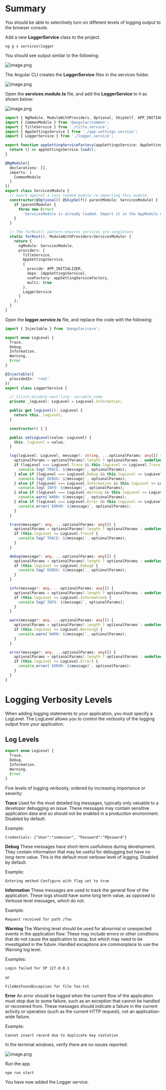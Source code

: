 # Summary

You should be able to selectively turn on different levels of logging output to the browser console.

Add a new **LoggerService** class to the project.

```
ng g s services\logger
```

You should see output similar to the following:

![image.png](/.attachments/image-131ad5a0-e0df-4be7-beaa-cd344beb65dd.png)

The Angular CLI creates the **LoggerService** files in the services folder.

![image.png](/.attachments/image-8e5de004-ff59-4080-bb37-c3a798ffc278.png)

Open the **services.module.ts** file, and add the **LoggerService** to it as shown below:

![image.png](/.attachments/image-e9e5c022-ad6d-4027-8f03-ca277a9f85b4.png)

``` typescript
import { NgModule, ModuleWithProviders, Optional, SkipSelf, APP_INITIALIZER } from '@angular/core';
import { CommonModule } from '@angular/common';
import { TitleService } from './title.service';
import { AppSettingsService } from './app-settings.service';
import { LoggerService } from './logger.service';

export function appSettingServiceFactory(appSettingsService: AppSettingsService) {
  return () => appSettingsService.load();
}

@NgModule({
  declarations: [],
  imports: [
    CommonModule
  ]
})
export class ServicesModule {
  // Guard against a lazy loaded module re-importing this module.
  constructor(@Optional() @SkipSelf() parentModule: ServicesModule) {
    if (parentModule) {
      throw new Error(
        'ServicesModule is already loaded. Import it in the AppModule only');
    }
  }

  // The forRoot() pattern ensures services are singletons
  static forRoot(): ModuleWithProviders<ServicesModule> {
    return {
      ngModule: ServicesModule,
      providers: [
        TitleService,
        AppSettingsService,
        {
          provide: APP_INITIALIZER,
          deps: [AppSettingsService],
          useFactory: appSettingServiceFactory,
          multi: true
        },
        LoggerService
      ]
    };
  }
}
```

Open the **logger.service.ts** file, and replace the code with the following:

``` typescript
import { Injectable } from '@angular/core';

export enum LogLevel {
  Trace,
  Debug,
  Information,
  Warning,
  Error
}

@Injectable({
  providedIn: 'root'
})
export class LoggerService {

  // tslint:disable-next-line: variable-name
  private _logLevel: LogLevel = LogLevel.Information;

  public get logLevel(): LogLevel {
    return this._logLevel;
  }

  constructor() { }

  public setLogLevel(value: LogLevel) {
    this._logLevel = value;
  }

  log(logLevel: LogLevel, message?: string, ...optionalParams: any[]) {
    optionalParams = optionalParams?.length ? optionalParams : undefined;
    if (logLevel === LogLevel.Trace && this.logLevel <= LogLevel.Trace) {
      console.log(`TRACE: ${message}`, optionalParams);
    } else if (logLevel === LogLevel.Debug && this.logLevel <= LogLevel.Debug) {
      console.log(`DEBUG: ${message}`, optionalParams);
    } else if (logLevel === LogLevel.Information && this.logLevel <= LogLevel.Information) {
      console.log(`INFO: ${message}`, optionalParams);
    } else if (logLevel === LogLevel.Warning && this.logLevel <= LogLevel.Warning) {
      console.warn(`WARN: ${message}`, optionalParams);
    } else if (logLevel === LogLevel.Error && this.logLevel <= LogLevel.Error) {
      console.error(`ERROR: ${message}`, optionalParams);
    }
  }

  trace(message?: any, ...optionalParams: any[]) {
    optionalParams = optionalParams?.length ? optionalParams : undefined;
    if (this.logLevel <= LogLevel.Trace) {
      console.log(`TRACE: ${message}`, optionalParams);
    }
  }

  debug(message?: any, ...optionalParams: any[]) {
    optionalParams = optionalParams?.length ? optionalParams : undefined;
    if (this.logLevel <= LogLevel.Debug) {
      console.log(`DEBUG: ${message}`, optionalParams);
    }
  }

  info(message?: any, ...optionalParams: any[]) {
    optionalParams = optionalParams?.length ? optionalParams : undefined;
    if (this.logLevel <= LogLevel.Information) {
      console.log(`INFO: ${message}`, optionalParams);
    }
  }

  warn(message?: any, ...optionalParams: any[]) {
    optionalParams = optionalParams?.length ? optionalParams : undefined;
    if (this.logLevel <= LogLevel.Warning) {
      console.warn(`WARN: ${message}`, optionalParams);
    }
  }

  error(message?: any, ...optionalParams: any[]) {
    optionalParams = optionalParams?.length ? optionalParams : undefined;
    if (this.logLevel <= LogLevel.Error) {
      console.error(`ERROR: ${message}`, optionalParams);
    }
  }
}
```

# Logging Verbosity Levels

When adding logging statements to your application, you must specify a LogLevel. The LogLevel allows you to control the verbosity of the logging output from your application.

## Log Levels

``` typescript
export enum LogLevel {
  Trace,
  Debug,
  Information,
  Warning,
  Error
}
```

Five levels of logging verbosity, ordered by increasing importance or severity:

**Trace**
Used for the most detailed log messages, typically only valuable to a developer debugging an issue. These messages may contain sensitive application data and so should not be enabled in a production environment. Disabled by default. 

Example: 
```
Credentials: {"User":"someuser", "Password":"P@ssword"}
```

**Debug**
These messages have short-term usefulness during development. They contain information that may be useful for debugging but have no long-term value. This is the default most verbose level of logging. Disabled by default. 

Example: 
```
Entering method Configure with flag set to true
```

**Information**
These messages are used to track the general flow of the application. These logs should have some long term value, as opposed to Verbose level messages, which do not. 

Example: 
```
Request received for path /foo
```

**Warning**
The Warning level should be used for abnormal or unexpected events in the application flow. These may include errors or other conditions that do not cause the application to stop, but which may need to be investigated in the future. Handled exceptions are commonplace to use the Warning log level. 

Examples: 
```
Login failed for IP 127.0.0.1
```
or 
```
FileNotFoundException for file foo.txt
```

**Error**
An error should be logged when the current flow of the application must stop due to some failure, such as an exception that cannot be handled or recovered from. These messages should indicate a failure in the current activity or operation (such as the current HTTP request), not an application-wide failure. 

Example: 
```
Cannot insert record due to duplicate key violation
```

In the terminal windows, verify there are no issues reported:

![image.png](/.attachments/image-a5381f82-8d39-4693-bca2-57286c742a8a.png)

Run the app.

```
npm run start
```

You have now added the Logger service.

